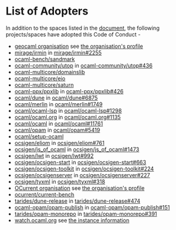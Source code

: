 # List of Adopters

In addition to the spaces listed in the
[document](https://github.com/ocaml/code-of-conduct/blob/main/CODE_OF_CONDUCT.md), the
following projects/spaces have adopted this Code of Conduct -

* [geocaml organisation](https://github.com/geocaml) see [the organisation's profile](https://github.com/geocaml/.github)
* [mirage/irmin](https://github.com/mirage/irmin) in [mirage/irmin#2255](https://github.com/mirage/irmin/pull/2255)
* [ocaml-bench/sandmark](https://github.com/ocaml-bench/sandmark)
* [ocaml-community/utop](https://github.com/ocaml-community/utop) in [ocaml-community/utop#436](https://github.com/ocaml-community/utop/pull/436)
* [ocaml-multicore/domainslib](https://github.com/ocaml-multicore/domainslib)
* [ocaml-multicore/eio](https://github.com/ocaml-multicore/eio)
* [ocaml-multicore/saturn](https://github.com/ocaml-multicore/saturn/pull/71)
* [ocaml-ppx/ppxlib](https://github.com/ocaml-ppx/ppxlib) in [ocaml-ppx/ppxlib#426](https://github.com/ocaml-ppx/ppxlib/pull/426)
* [ocaml/dune](https://github.com/ocaml/dune) in [ocaml/dune#6875](https://github.com/ocaml/dune/pull/6875)
* [ocaml/merlin](https://github.com/ocaml/merlin) in [ocaml/merlin#1749](https://github.com/ocaml/merlin/pull/1749)
* [ocaml/ocaml-lsp](https://github.com/ocaml/ocaml-lsp) in [ocaml/ocaml-lsp#1298](https://github.com/ocaml/ocaml-lsp/pull/1298)
* [ocaml/ocaml.org](https://github.com/ocaml/ocaml.org) in [ocaml/ocaml.org#1135](https://github.com/ocaml/ocaml.org/pull/1135)
* [ocaml/ocaml](https://github.com/ocaml/ocaml) in [ocaml/ocaml#11761](https://github.com/ocaml/ocaml/pull/11761)
* [ocaml/opam](https://github.com/ocaml/opam) in [ocaml/opam#5419](https://github.com/ocaml/opam/pull/5419)
* [ocaml/setup-ocaml](https://github.com/ocaml/setup-ocaml)
* [ocsigen/eliom](https://github.com/ocsigen/eliom) in [ocsigen/eliom#761](https://github.com/ocsigen/eliom/pull/761)
* [ocsigen/js_of_ocaml](https://github.com/ocsigen/js_of_ocaml) in [ocsigen/js_of_ocaml#1473](https://github.com/ocsigen/js_of_ocaml/pull/1473)
* [ocsigen/lwt](https://github.com/ocsigen/lwt) in [ocsigen/lwt#992](https://github.com/ocsigen/lwt/pull/992)
* [ocsigen/ocsigen-start](https://github.com/ocsigen/ocsigen-start) in [ocsigen/ocsigen-start#663](https://github.com/ocsigen/ocsigen-start/pull/663)
* [ocsigen/ocsigen-toolkit](https://github.com/ocsigen/ocsigen-toolkit) in [ocsigen/ocsigen-toolkit#224](https://github.com/ocsigen/ocsigen-toolkit/pull/224)
* [ocsigen/ocsigenserver](https://github.com/ocsigen/ocsigenserver) in [ocsigen/ocsigenserver#227](https://github.com/ocsigen/ocsigenserver/pull/227)
* [ocsigen/tyxml](https://github.com/ocsigen/tyxml) in [ocsigen/tyxml#318](https://github.com/ocsigen/tyxml/pull/318)
* [OCurrent organisation](https://github.com/ocurrent) see [the organisation's profile](https://github.com/ocurrent/.github)
* [ocurrent/current-bench](https://github.com/ocurrent/current-bench)
* [tarides/dune-release](https://github.com/tarides/dune-release) in [tarides/dune-release#474](https://github.com/tarides/dune-release/pull/474)
* [ocaml-opam/opam-publish](https://github.com/ocaml-opam/opam-publish) in [ocaml-opam/opam-publish#151](https://github.com/ocaml-opam/opam-publish/pull/151)
* [tarides/opam-monorepo](https://github.com/tarides/opam-monorepo) in [tarides/opam-monorepo#391](https://github.com/tarides/opam-monorepo/pull/391)
* [watch.ocaml.org](https://watch.ocaml.org) see [the instance information](https://watch.ocaml.org/about/instance#code-of-conduct)
